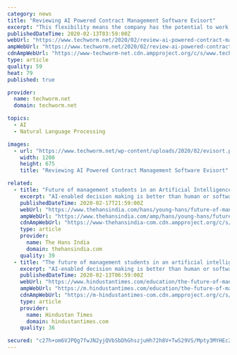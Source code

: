 ```yaml
---
category: news
title: "Reviewing AI Powered Contract Management Software Evisort"
excerpt: "This flexibility means the company has the potential to work with businesses outside of the legal industry which is new for an AI document review organization. Evisort can deal with contracts across multiple languages better than its competition by using machine learning support translation services. Machine learning allows the software to ..."
publishedDateTime: 2020-02-13T03:59:00Z
webUrl: "https://www.techworm.net/2020/02/review-ai-powered-contract-management-software-evisort.html"
ampWebUrl: "https://www.techworm.net/2020/02/review-ai-powered-contract-management-software-evisort.html/amp"
cdnAmpWebUrl: "https://www-techworm-net.cdn.ampproject.org/c/s/www.techworm.net/2020/02/review-ai-powered-contract-management-software-evisort.html/amp"
type: article
quality: 59
heat: 79
published: true

provider:
  name: techworm.net
  domain: techworm.net

topics:
  - AI
  - Natural Language Processing

images:
  - url: "https://www.techworm.net/wp-content/uploads/2020/02/evisort.png"
    width: 1200
    height: 675
    title: "Reviewing AI Powered Contract Management Software Evisort"

related:
  - title: "Future of management students in an Artificial Intelligence based world"
    excerpt: "AI-enabled decision making is better than human or software alone decision making. Let's understand this with an example. IBM's cognitive room, an immersive Watson driven exploration of IBM's capabilities and solutions, supports decision making for mergers and acquisitions. It allows the decision-makers to effectively interact with a large ..."
    publishedDateTime: 2020-02-17T21:59:00Z
    webUrl: "https://www.thehansindia.com/hans/young-hans/future-of-management-students-in-an-artificial-intelligence-based-world-605826"
    ampWebUrl: "https://www.thehansindia.com/amp/hans/young-hans/future-of-management-students-in-an-artificial-intelligence-based-world-605826"
    cdnAmpWebUrl: "https://www-thehansindia-com.cdn.ampproject.org/c/s/www.thehansindia.com/amp/hans/young-hans/future-of-management-students-in-an-artificial-intelligence-based-world-605826"
    type: article
    provider:
      name: The Hans India
      domain: thehansindia.com
    quality: 39
  - title: "The future of management students in an artificial intelligence- based world"
    excerpt: "AI-enabled decision making is better than human or software alone decision making. Let’s understand this with an example. IBM’s cognitive room, an immersive Watson driven exploration of IBM’s capabilities and solutions, supports decision making for mergers and acquisitions. It allows the decision-makers to effectively interact with a ..."
    publishedDateTime: 2020-02-13T06:59:00Z
    webUrl: "https://www.hindustantimes.com/education/the-future-of-management-students-in-an-artificial-intelligence-based-world/story-SwyaGNdkNfhQ0AwmoujXWO.html"
    ampWebUrl: "https://m.hindustantimes.com/education/the-future-of-management-students-in-an-artificial-intelligence-based-world/story-SwyaGNdkNfhQ0AwmoujXWO_amp.html"
    cdnAmpWebUrl: "https://m-hindustantimes-com.cdn.ampproject.org/c/s/m.hindustantimes.com/education/the-future-of-management-students-in-an-artificial-intelligence-based-world/story-SwyaGNdkNfhQ0AwmoujXWO_amp.html"
    type: article
    provider:
      name: Hindustan Times
      domain: hindustantimes.com
    quality: 36

secured: "c27h+om6VJPQg7fwJN2yjQVbSbDhGhszjuHh72h8V+TwS29VS/Mpty3MYHEc20WgJY159VzJmnKDSjnN2pj3koMee2hWa+1omw2CJm1YAzQCAxspAzuVWqpRMla67bmAxp+MWkhovRoASOh7MN4JIzIPKU7yRlmtzfUPwqC5wVWa93WJeGKMHLiEBChG1BO6mO708teaLIByqO0mtk/HQNcpie8tZDE33yQcl27+0JGVo3edoZVbc/iLmaoZkwFOE+V6raiu2fZHguavEU+2svCe5uYdS73lUmoBDWb+zRrxaKUmBBQ3I/yA+VjsfnvWoaZ9dwwihZCFHNLiL1qU4ArbL7oMt1iRjX6eTro4m71DvlUQaANArveUhnb5EQ9MV86Evo3v0jpuHI28lFWUEB1t8LZ7wOocfdbC1X+sm58jJkOkkEPbZEWGDW+dMEP9/B0fNdeCUV5w/w9KFs0hSvwq/0nI2qQgjgqYOiVrOXI=;UqKOVCgc+sOjEUycN7cxsg=="
---
```


